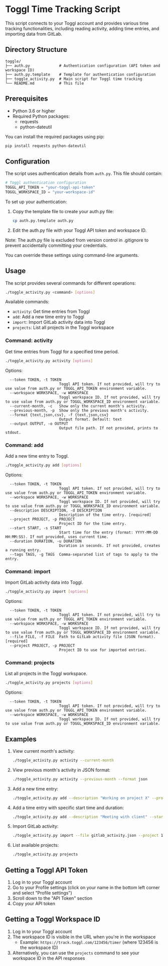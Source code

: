 # Toggl Time Tracking Script

This script connects to your Toggl account and provides various time tracking functionalities, including reading activity, adding time entries, and importing data from GitLab.

## Directory Structure

```
toggle/
├── auth.py             # Authentication configuration (API token and workspace ID)
├── auth.py.template    # Template for authentication configuration
├── toggle_activity.py  # Main script for Toggl time tracking
└── README.md           # This file
```

## Prerequisites

- Python 3.6 or higher
- Required Python packages:
  - requests
  - python-dateutil

You can install the required packages using pip:

```bash
pip install requests python-dateutil
```

## Configuration

The script uses authentication details from `auth.py`. This file should contain:

```python
# Toggl authentication configuration
TOGGL_API_TOKEN = "your-toggl-api-token"
TOGGL_WORKSPACE_ID = "your-workspace-id"
```

To set up your authentication:
1. Copy the template file to create your auth.py file:
   ```bash
   cp auth.py.template auth.py
   ```
2. Edit the auth.py file with your Toggl API token and workspace ID.

Note: The auth.py file is excluded from version control in .gitignore to prevent accidentally committing your credentials.

You can override these settings using command-line arguments.

## Usage

The script provides several commands for different operations:

```bash
./toggle_activity.py <command> [options]
```

Available commands:
- `activity`: Get time entries from Toggl
- `add`: Add a new time entry to Toggl
- `import`: Import GitLab activity data into Toggl
- `projects`: List all projects in the Toggl workspace

### Command: activity

Get time entries from Toggl for a specified time period.

```bash
./toggle_activity.py activity [options]
```

Options:
```
  --token TOKEN, -t TOKEN
                        Toggl API token. If not provided, will try to use value from auth.py or TOGGL_API_TOKEN environment variable.
  --workspace WORKSPACE, -w WORKSPACE
                        Toggl workspace ID. If not provided, will try to use value from auth.py or TOGGL_WORKSPACE_ID environment variable.
  --current-month, -c   Show only the current month's activity.
  --previous-month, -p  Show only the previous month's activity.
  --format {text,json,csv}, -f {text,json,csv}
                        Output format. Default: text
  --output OUTPUT, -o OUTPUT
                        Output file path. If not provided, prints to stdout.
```

### Command: add

Add a new time entry to Toggl.

```bash
./toggle_activity.py add [options]
```

Options:
```
  --token TOKEN, -t TOKEN
                        Toggl API token. If not provided, will try to use value from auth.py or TOGGL_API_TOKEN environment variable.
  --workspace WORKSPACE, -w WORKSPACE
                        Toggl workspace ID. If not provided, will try to use value from auth.py or TOGGL_WORKSPACE_ID environment variable.
  --description DESCRIPTION, -d DESCRIPTION
                        Description of the time entry. [required]
  --project PROJECT, -p PROJECT
                        Project ID for the time entry.
  --start START, -s START
                        Start time for the entry (format: YYYY-MM-DD HH:MM:SS). If not provided, uses current time.
  --duration DURATION, -u DURATION
                        Duration in seconds. If not provided, creates a running entry.
  --tags TAGS, -g TAGS  Comma-separated list of tags to apply to the entry.
```

### Command: import

Import GitLab activity data into Toggl.

```bash
./toggle_activity.py import [options]
```

Options:
```
  --token TOKEN, -t TOKEN
                        Toggl API token. If not provided, will try to use value from auth.py or TOGGL_API_TOKEN environment variable.
  --workspace WORKSPACE, -w WORKSPACE
                        Toggl workspace ID. If not provided, will try to use value from auth.py or TOGGL_WORKSPACE_ID environment variable.
  --file FILE, -f FILE  Path to GitLab activity file (JSON format). [required]
  --project PROJECT, -p PROJECT
                        Project ID to use for imported entries.
```

### Command: projects

List all projects in the Toggl workspace.

```bash
./toggle_activity.py projects [options]
```

Options:
```
  --token TOKEN, -t TOKEN
                        Toggl API token. If not provided, will try to use value from auth.py or TOGGL_API_TOKEN environment variable.
  --workspace WORKSPACE, -w WORKSPACE
                        Toggl workspace ID. If not provided, will try to use value from auth.py or TOGGL_WORKSPACE_ID environment variable.
```

## Examples

1. View current month's activity:
   ```bash
   ./toggle_activity.py activity --current-month
   ```

2. View previous month's activity in JSON format:
   ```bash
   ./toggle_activity.py activity --previous-month --format json
   ```

3. Add a new time entry:
   ```bash
   ./toggle_activity.py add --description "Working on project X" --project 123456
   ```

4. Add a time entry with specific start time and duration:
   ```bash
   ./toggle_activity.py add --description "Meeting with client" --start "2023-06-15 14:00:00" --duration 3600 --tags "meeting,client"
   ```

5. Import GitLab activity:
   ```bash
   ./toggle_activity.py import --file gitlab_activity.json --project 123456
   ```

6. List available projects:
   ```bash
   ./toggle_activity.py projects
   ```

## Getting a Toggl API Token

1. Log in to your Toggl account
2. Go to your Profile settings (click on your name in the bottom left corner and select "Profile settings")
3. Scroll down to the "API Token" section
4. Copy your API token

## Getting a Toggl Workspace ID

1. Log in to your Toggl account
2. The workspace ID is visible in the URL when you're in the workspace
   - Example: `https://track.toggl.com/123456/timer` (where 123456 is the workspace ID)
3. Alternatively, you can use the `projects` command to see your workspace ID in the API responses
